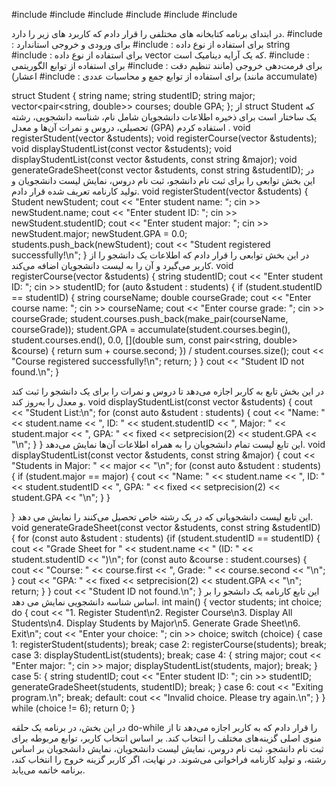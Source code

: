 #include <iostream>
#include <string>
#include <vector>
#include <algorithm>
#include <iomanip>
#include <numeric>

در ابتدای برنامه کتابخانه های مختلفی را قرار دادم که کاربرد های زیر را دارد.
#include <iostream>: 
برای ورودی و خروجی استاندارد 
#include <string>:
 برای استفاده از نوع داده string
#include <vector>: 
برای استفاده از نوع داده vector که یک آرایه دینامیک است.
#include <algorithm>: 
برای استفاده از توابع الگوریتمی 
#include <iomanip>:
 برای فرمت‌دهی خروجی
 (مانند تنظیم دقت اعشار)
#include <numeric>:
 برای استفاده از توابع جمع و محاسبات عددی
 (مانند accumulate)

struct Student {
    string name;
    string studentID;
    string major;
    vector<pair<string, double>> courses;
    double GPA;
};
از   struct Student که
یک ساختار است برای ذخیره اطلاعات دانشجویان شامل نام، شناسه دانشجویی، رشته تحصیلی، دروس و نمرات آن‌ها و معدل (GPA) استفاده کردم .
void registerStudent(vector<Student> &students);
void registerCourse(vector<Student> &students);
void displayStudentList(const vector<Student> &students);
void displayStudentList(const vector<Student> &students, const string &major);
void generateGradeSheet(const vector<Student> &students, const string &studentID);
در این بخش توابعی را برای ثبت نام دانشجو، ثبت نام دروس، نمایش لیست دانشجویان و تولید کارنامه تعریف شده‌ قرار دادم.
void registerStudent(vector<Student> &students) {
    Student newStudent;
    cout << "Enter student name: ";
    cin >> newStudent.name;
    cout << "Enter student ID: ";
    cin >> newStudent.studentID;
    cout << "Enter student major: ";
    cin >> newStudent.major;
    newStudent.GPA = 0.0; 
    students.push_back(newStudent);
    cout << "Student registered successfully!\n";
}
در این بخش توابعی را قرار دادم که اطلاعات یک دانشجو را از کاربر می‌گیرد و آن را به لیست دانشجویان اضافه می‌کند.
void registerCourse(vector<Student> &students) {
    string studentID;
    cout << "Enter student ID: ";
    cin >> studentID;
    for (auto &student : students) {
        if (student.studentID == studentID) {
            string courseName;
            double courseGrade;
            cout << "Enter course name: ";
            cin >> courseName;
            cout << "Enter course grade: ";
            cin >> courseGrade;
            student.courses.push_back(make_pair(courseName, courseGrade));
            student.GPA = accumulate(student.courses.begin(), student.courses.end(), 0.0,
                                [](double sum, const pair<string, double> &course) {
                    return sum + course.second;
                }) / student.courses.size();
            cout << "Course registered successfully!\n";
            return;
        }
    }
    cout << "Student ID not found.\n";
}

در این بخش  تابع به کاربر اجازه می‌دهد تا دروس و نمرات را برای یک دانشجو را ثبت کند و معدل را به‌روز کند.
void displayStudentList(const vector<Student> &students) {
    cout << "Student List:\n";
    for (const auto &student : students) {
        cout << "Name: " << student.name << ", ID: " << student.studentID 
             << ", Major: " << student.major << ", GPA: " << fixed << setprecision(2) 
             << student.GPA << "\n";
    }
}
این تابع لیست تمام دانشجویان را به همراه اطلاعات آن‌ها نمایش می‌دهد.
void displayStudentList(const vector<Student> &students, const string &major) {
    cout << "Students in Major: " << major << "\n";
    for (const auto &student : students) {
        if (student.major == major) {
            cout << "Name: " << student.name << ", ID: " << student.studentID 
                 << ", GPA: " << fixed << setprecision(2) << student.GPA << "\n";
        }
    }

}
این تابع لیست دانشجویانی که در یک رشته خاص تحصیل می‌کنند را نمایش می دهد.
void generateGradeSheet(const vector<Student> &students, const string &studentID) {
    for (const auto &student : students) {if (student.studentID == studentID) {
            cout << "Grade Sheet for " << student.name << " (ID: " << student.studentID << ")\n";
            for (const auto &course : student.courses) {
                cout << "Course: " << course.first << ", Grade: " << course.second << "\n";
            }
            cout << "GPA: " << fixed << setprecision(2) << student.GPA << "\n";
            return;
        }
    }
    cout << "Student ID not found.\n";
}
این تابع کارنامه یک دانشجو را بر اساس شناسه دانشجویی نمایش می دهد.
int main() {
    vector<Student> students;
    int choice;
    do {
        cout << "1. Register Student\n2. Register Course\n3. Display All Students\n4. Display Students by Major\n5. Generate Grade Sheet\n6. Exit\n";
        cout << "Enter your choice: ";
        cin >> choice;
        switch (choice) {
            case 1:
                registerStudent(students);
                break;
            case 2:
                registerCourse(students);
                break;
            case 3:
                displayStudentList(students);
                break;
            case 4: {
                string major;
                cout << "Enter major: ";
                cin >> major;
                displayStudentList(students, major);
                break;
            }
            case 5: {
                string studentID;
                cout << "Enter student ID: ";
                cin >> studentID;
                generateGradeSheet(students, studentID);
                break;
            }
            case 6:
                cout << "Exiting program.\n";
                break;
            default:
                cout << "Invalid choice. Please try again.\n";
        }
    } while (choice != 6);
    return 0;
}

در این بخش، در  برنامه یک حلقه do-while را قرار دادم که به کاربر اجازه می‌دهد تا از منوی اصلی گزینه‌های مختلف را انتخاب کند. بر اساس انتخاب کاربر، توابع مربوطه برای ثبت نام دانشجو، ثبت نام دروس، نمایش لیست دانشجویان، نمایش دانشجویان بر اساس رشته، و تولید کارنامه فراخوانی می‌شوند. در نهایت، اگر کاربر گزینه خروج را انتخاب کند، برنامه خاتمه می‌یابد.
